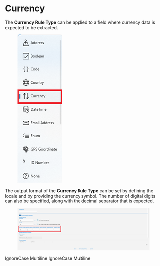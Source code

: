 # Currency

The **Currency Rule Type** can be applied to a field where currency data is expected to be extracted.

<figure><img src="../assets/image%20%28137%29.png" alt=""><figcaption></figcaption></figure>

The output format of the **Currency Rule Type** can be set by defining the locale and by providing the currency symbol. The number of digital digits can also be specified, along with the decimal separator that is expected.

<figure><img src="../assets/image%20%2864%29%20%281%29%20%281%29.png" alt=""><figcaption></figcaption></figure>

 IgnoreCase Multiline IgnoreCase Multiline
